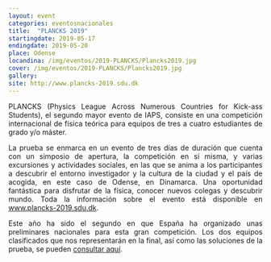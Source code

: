 ```yaml
---
layout: event
categories: eventosnacionales
title:  "PLANCKS 2019"
startingdate: 2019-05-17
endingdate: 2019-05-20
place: Odense
locandina: /img/eventos/2019-PLANCKS/Plancks2019.jpg
cover: /img/eventos/2019-PLANCKS/Plancks2019.jpg
gallery:
site: http://www.plancks-2019.sdu.dk
---
```

<p style="text-align: justify;">
PLANCKS (Physics League Across Numerous Countries for Kick-ass Students), el segundo mayor evento de IAPS, consiste en una competición
internacional de física teórica para equipos de tres a cuatro estudiantes de grado y/o máster.
</p>
<p style="text-align: justify;">
La prueba se enmarca en un evento de tres días de duración que cuenta con un simposio de apertura, la competición en sí misma,
y varias excursiones y actividades sociales, en las que se anima a los participantes a descubrir el entorno investigador y la cultura
de la ciudad y el país de acogida, en este caso de Odense, en Dinamarca. Una oportunidad fantástica para disfrutar de la física, 
conocer nuevos colegas y descubrir mundo. Toda la información sobre el evento está disponible en
<a href="http://www.plancks-2019.sdu.dk/">www.plancks-2019.sdu.dk</a>.
</p>
<p style="text-align: justify;">
Este año ha sido el segundo en que España ha organizado unas preliminares nacionales para esta gran competición. Los dos equipos
clasificados que nos representarán en la final, así como las soluciones de la prueba, se pueden
<a href="http://estudiantes.rsef.es/blog/2019/03/21/ResultsPlancks2019/">consultar aquí</a>.
</p>

